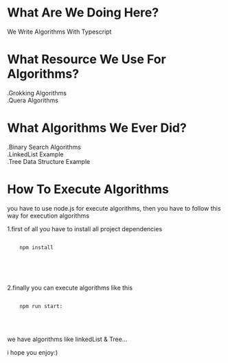 # What Are We Doing Here?

We Write Algorithms With Typescript

# What Resource We Use For Algorithms?

.Grokking Algorithms <br />
.Quera Algorithms

# What Algorithms We Ever Did?

.Binary Search Algorithms <br />
.LinkedList Example <br />
.Tree Data Structure Example

# How To Execute Algorithms

you have to use node.js for execute algorithms,
then you have to follow this way for execution algorithms

1.first of all you have to install all project dependencies

<pre>
<code>
    npm install
</code>
</pre>
<br />
<br />

2.finally you can execute algorithms like this

<pre>
<code>
    npm run start:<algorithm_name>
</code>
</pre>

<br />

we have algorithms like linkedList & Tree...

i hope you enjoy:)
